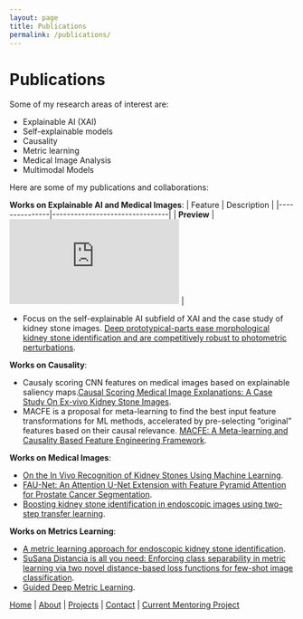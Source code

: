 ```yaml
---
layout: page
title: Publications
permalink: /publications/
---
```


# Publications
Some of my research areas of interest are:
- Explainable AI (XAI)
- Self-explainable models
- Causality 
- Metric learning
- Medical Image Analysis
- Multimodal Models

Here are some of my publications and collaborations:

**Works on Explainable AI and Medical Images**: 
| Feature       | Description                    |
|---------------|--------------------------------|
| **Preview**   | ![Preview](https://openaccess.thecvf.com/content/CVPR2023W/LatinX/papers/Flores-Araiza_Deep_Prototypical-Parts_Ease_Morphological_Kidney_Stone_Identification_and_Are_Competitively_CVPRW_2023_paper.pdf) |

- Focus on the self-explainable AI subfield of XAI and the case study of kidney stone images.
[Deep prototypical-parts ease morphological kidney stone identification and are competitively robust to photometric perturbations](https://openaccess.thecvf.com/content/CVPR2023W/LatinX/papers/Flores-Araiza_Deep_Prototypical-Parts_Ease_Morphological_Kidney_Stone_Identification_and_Are_Competitively_CVPRW_2023_paper.pdf).

**Works on Causality**: 
- Causaly scoring CNN features on medical images based on explainable saliency maps.[Causal Scoring Medical Image Explanations: A Case Study On Ex-vivo Kidney Stone Images](https://arxiv.org/pdf/2309.01921.pdf).
- MACFE is a proposal for meta-learning to find the best input feature transformations for ML methods, accelerated by pre-selecting “original” features based on their causal relevance.
[MACFE: A Meta-learning and Causality Based Feature Engineering Framework](https://arxiv.org/pdf/2207.04010.pdf).

**Works on Medical Images**:
- [On the In Vivo Recognition of Kidney Stones Using Machine Learning](https://ieeexplore.ieee.org/stamp/stamp.jsp?arnumber=10384337).
- [FAU-Net: An Attention U-Net Extension with Feature Pyramid Attention for Prostate Cancer Segmentation](https://arxiv.org/pdf/2309.01322.pdf).
- [Boosting kidney stone identification in endoscopic images using two-step transfer learning](https://arxiv.org/pdf/2210.13654.pdf).

**Works on Metrics Learning**:
- [A metric learning approach for endoscopic kidney stone identification](https://arxiv.org/pdf/2307.07046.pdf).
- [SuSana Distancia is all you need: Enforcing class separability in metric learning via two novel distance-based loss functions for few-shot image classification](https://arxiv.org/pdf/2305.09062v3.pdf).
- [Guided Deep Metric Learning](https://openaccess.thecvf.com/content/CVPR2022W/LXCV/papers/Gonzalez-Zapata_Guided_Deep_Metric_Learning_CVPRW_2022_paper.pdf).

[Home](/) | [About](/about) | [Projects](/projects) | [Contact](/contact) | [Current Mentoring Project](/current_mentoring_project) 
